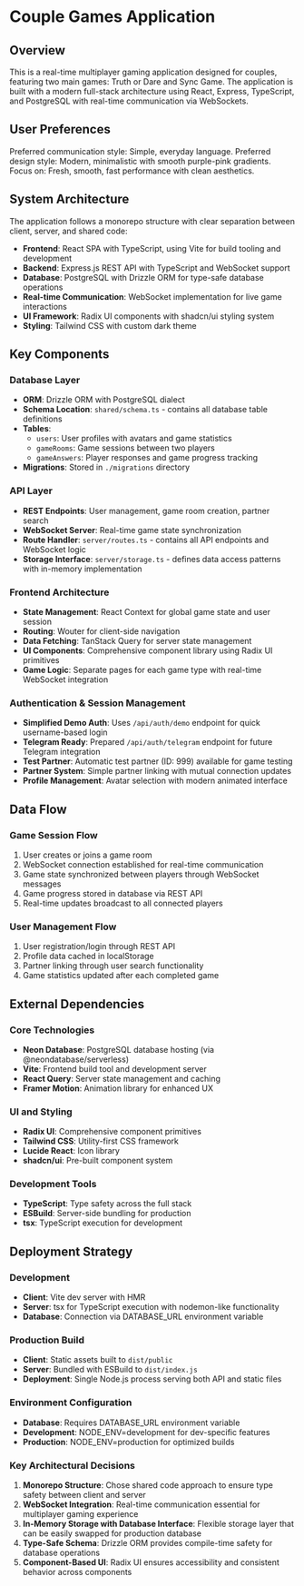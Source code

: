 # Couple Games Application

## Overview

This is a real-time multiplayer gaming application designed for couples, featuring two main games: Truth or Dare and Sync Game. The application is built with a modern full-stack architecture using React, Express, TypeScript, and PostgreSQL with real-time communication via WebSockets.

## User Preferences

Preferred communication style: Simple, everyday language.
Preferred design style: Modern, minimalistic with smooth purple-pink gradients.
Focus on: Fresh, smooth, fast performance with clean aesthetics.

## System Architecture

The application follows a monorepo structure with clear separation between client, server, and shared code:

- **Frontend**: React SPA with TypeScript, using Vite for build tooling and development
- **Backend**: Express.js REST API with TypeScript and WebSocket support
- **Database**: PostgreSQL with Drizzle ORM for type-safe database operations
- **Real-time Communication**: WebSocket implementation for live game interactions
- **UI Framework**: Radix UI components with shadcn/ui styling system
- **Styling**: Tailwind CSS with custom dark theme

## Key Components

### Database Layer
- **ORM**: Drizzle ORM with PostgreSQL dialect
- **Schema Location**: `shared/schema.ts` - contains all database table definitions
- **Tables**:
  - `users`: User profiles with avatars and game statistics
  - `gameRooms`: Game sessions between two players
  - `gameAnswers`: Player responses and game progress tracking
- **Migrations**: Stored in `./migrations` directory

### API Layer
- **REST Endpoints**: User management, game room creation, partner search
- **WebSocket Server**: Real-time game state synchronization
- **Route Handler**: `server/routes.ts` - contains all API endpoints and WebSocket logic
- **Storage Interface**: `server/storage.ts` - defines data access patterns with in-memory implementation

### Frontend Architecture
- **State Management**: React Context for global game state and user session
- **Routing**: Wouter for client-side navigation
- **Data Fetching**: TanStack Query for server state management
- **UI Components**: Comprehensive component library using Radix UI primitives
- **Game Logic**: Separate pages for each game type with real-time WebSocket integration

### Authentication & Session Management  
- **Simplified Demo Auth**: Uses `/api/auth/demo` endpoint for quick username-based login
- **Telegram Ready**: Prepared `/api/auth/telegram` endpoint for future Telegram integration
- **Test Partner**: Automatic test partner (ID: 999) available for game testing
- **Partner System**: Simple partner linking with mutual connection updates
- **Profile Management**: Avatar selection with modern animated interface

## Data Flow

### Game Session Flow
1. User creates or joins a game room
2. WebSocket connection established for real-time communication
3. Game state synchronized between players through WebSocket messages
4. Game progress stored in database via REST API
5. Real-time updates broadcast to all connected players

### User Management Flow
1. User registration/login through REST API
2. Profile data cached in localStorage
3. Partner linking through user search functionality
4. Game statistics updated after each completed game

## External Dependencies

### Core Technologies
- **Neon Database**: PostgreSQL database hosting (via @neondatabase/serverless)
- **Vite**: Frontend build tool and development server
- **React Query**: Server state management and caching
- **Framer Motion**: Animation library for enhanced UX

### UI and Styling
- **Radix UI**: Comprehensive component primitives
- **Tailwind CSS**: Utility-first CSS framework
- **Lucide React**: Icon library
- **shadcn/ui**: Pre-built component system

### Development Tools
- **TypeScript**: Type safety across the full stack
- **ESBuild**: Server-side bundling for production
- **tsx**: TypeScript execution for development

## Deployment Strategy

### Development
- **Client**: Vite dev server with HMR
- **Server**: tsx for TypeScript execution with nodemon-like functionality
- **Database**: Connection via DATABASE_URL environment variable

### Production Build
- **Client**: Static assets built to `dist/public`
- **Server**: Bundled with ESBuild to `dist/index.js`
- **Deployment**: Single Node.js process serving both API and static files

### Environment Configuration
- **Database**: Requires DATABASE_URL environment variable
- **Development**: NODE_ENV=development for dev-specific features
- **Production**: NODE_ENV=production for optimized builds

### Key Architectural Decisions

1. **Monorepo Structure**: Chose shared code approach to ensure type safety between client and server
2. **WebSocket Integration**: Real-time communication essential for multiplayer gaming experience
3. **In-Memory Storage with Database Interface**: Flexible storage layer that can be easily swapped for production database
4. **Type-Safe Schema**: Drizzle ORM provides compile-time safety for database operations
5. **Component-Based UI**: Radix UI ensures accessibility and consistent behavior across components